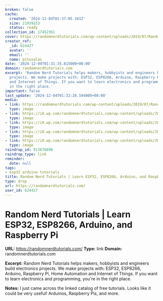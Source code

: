 ```yaml
---
broken: false
cache:
  created: '2024-12-04T01:37:05.161Z'
  size: 21939153
  status: ready
collection_id: 17452361
cover: https://randomnerdtutorials.com/wp-content/uploads/2019/07/RandomNerdTutorials-ESP32-ESP8266-Raspberry-Pi-Arduino.jpg
creator_ref:
  _id: 624427
  avatar: ''
  email: ''
  name: pitosalas
date: '2024-12-04T01:31:35.815000+00:00'
domain: randomnerdtutorials.com
excerpt: 'Random Nerd Tutorials helps makers, hobbyists and engineers build electronics
  projects. We make projects with: ESP32, ESP8266, Arduino, Raspberry Pi, Home Automation
  and Internet of Things. If you want to learn electronics and programming, you''re
  in the right place.'
important: false
last_update: '2024-12-04T01:32:28.594000+00:00'
media:
- link: https://randomnerdtutorials.com/wp-content/uploads/2019/07/RandomNerdTutorials-ESP32-ESP8266-Raspberry-Pi-Arduino.jpg
  type: image
- link: https://i0.wp.com/randomnerdtutorials.com/wp-content/uploads/2024/10/ESP32-Cheap-Yellow-Display-CYD-Board-GPS-Data-LVGL-Location-Date-Time.jpg?resize=1536%2C864&quality=100&strip=all&ssl=1
  type: image
- link: https://i0.wp.com/randomnerdtutorials.com/wp-content/uploads/2024/10/ESP32-with-Anemometer-Measure-Wind-Speed.jpg?resize=1536%2C864&quality=100&strip=all&ssl=1
  type: image
- link: https://i0.wp.com/randomnerdtutorials.com/wp-content/uploads/2024/10/ESP32-UART-Communication-protocol.jpg?resize=1536%2C864&quality=100&strip=all&ssl=1
  type: image
- link: https://i0.wp.com/randomnerdtutorials.com/wp-content/uploads/2024/09/ESP32-TFT-Screen-Display-BME280-Table-Readings-LVGL-Arduino.jpg?resize=1536%2C864&quality=100&strip=all&ssl=1
  type: image
raindrop_id: 913876890
raindrop_type: link
reminder:
  date: null
tags:
- esp32 arduino tutorials
title: Random Nerd Tutorials | Learn ESP32, ESP8266, Arduino, and Raspberry Pi
type: drop
url: https://randomnerdtutorials.com/
user_id: 624427
---
```


# Random Nerd Tutorials | Learn ESP32, ESP8266, Arduino, and Raspberry Pi

**URL:** https://randomnerdtutorials.com/
**Type:** link
**Domain:** randomnerdtutorials.com

**Excerpt:** Random Nerd Tutorials helps makers, hobbyists and engineers build electronics projects. We make projects with: ESP32, ESP8266, Arduino, Raspberry Pi, Home Automation and Internet of Things. If you want to learn electronics and programming, you're in the right place.

**Notes:**
I just came across the linked catalog of free tutorials. Looks like it could be very useful! Arduinos, Raspberry Pis, and more.
